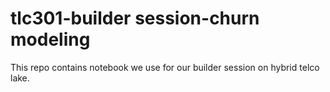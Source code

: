 # tlc301-builder session-churn modeling
This repo contains notebook we use for our builder session on hybrid telco lake. 
